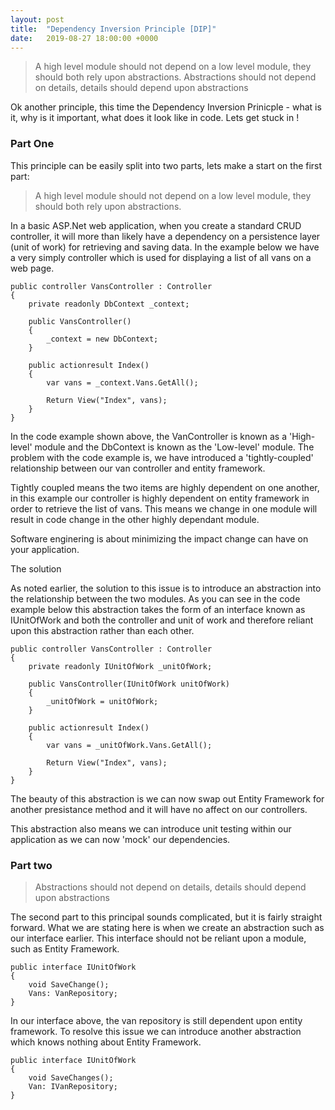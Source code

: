```yaml
---
layout: post
title:  "Dependency Inversion Principle [DIP]"
date:   2019-08-27 18:00:00 +0000
---
```


> A high level module should not depend on a low level module, they should both rely upon abstractions.
> Abstractions should not depend on details, details should depend upon abstractions

Ok another principle, this time the Dependency Inversion Prinicple - what is it, why is it important, what does it look like in code. Lets get stuck in !

### Part One

This principle can be easily split into two parts, lets make a start on the first part:

> A high level module should not depend on a low level module, they should both rely upon abstractions.

In a basic ASP.Net web application, when you create a standard CRUD controller, it will more than likely have a dependency on a persistence layer (unit of work) for retrieving and saving data. In the example below we have a very simply controller which is used for displaying a list of all vans on a web page.

    public controller VansController : Controller
    {
        private readonly DbContext _context;

        public VansController()
        {
            _context = new DbContext;
        }

        public actionresult Index()
        {
            var vans = _context.Vans.GetAll();

            Return View("Index", vans);
        }
    }

In the code example shown above, the VanController is known as a 'High-level' module and the DbContext is known as the 'Low-level' module. The problem with the code example is, we have introduced a 'tightly-coupled' relationship between our van controller and entity framework. 

Tightly coupled means the two items are highly dependent on one another, in this example our controller is highly dependent on entity framework in order to retrieve the list of vans.  This means we change in one module will result in code change in the other highly dependant module.

Software enginering is about minimizing the impact change can have on your application.

The solution

As noted earlier, the solution to this issue is to introduce an abstraction into the relationship between the two modules. As you can see in the code example below this abstraction takes the form of an interface known as IUnitOfWork and both the controller and unit of work and therefore reliant upon this abstraction rather than each other. 

    public controller VansController : Controller
    {
        private readonly IUnitOfWork _unitOfWork;

        public VansController(IUnitOfWork unitOfWork)
        {
            _unitOfWork = unitOfWork;
        }

        public actionresult Index()
        {
            var vans = _unitOfWork.Vans.GetAll();

            Return View("Index", vans);
        }
    }

The beauty of this abstraction is we can now swap out Entity Framework for another presistance method and it will have no affect on our controllers. 

This abstraction also means we can introduce unit testing within our application as we can now 'mock' our dependencies.

### Part two

> Abstractions should not depend on details, details should depend upon abstractions

The second part to this principal sounds complicated, but it is fairly straight forward. What we are stating here is when we create an abstraction such as our interface earlier. This interface should not be reliant upon a module, such as Entity Framework.

    public interface IUnitOfWork
    {
        void SaveChange();
        Vans: VanRepository;
    }

In our interface above, the van repository is still dependent upon entity framework. To resolve this issue we can introduce another abstraction which knows nothing about Entity Framework.

    public interface IUnitOfWork
    {
        void SaveChanges();
        Van: IVanRepository;   
    }